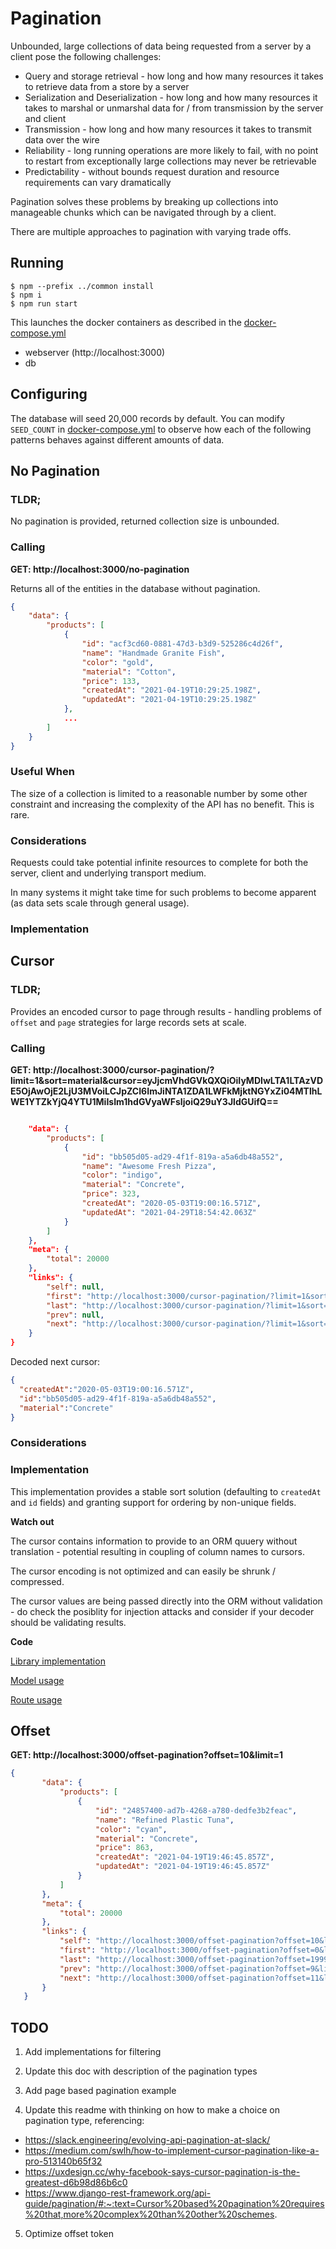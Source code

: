 # Pagination

Unbounded, large collections of data being requested from a server by a client pose the following challenges:

* Query and storage retrieval - how long and how many resources it takes to retrieve data from a store by a server
* Serialization and Deserialization - how long and how many resources it takes to marshal or unmarshal data for / from transmission by the server and client
* Transmission - how long and how many resources it takes to transmit data over the wire
* Reliability - long running operations are more likely to fail, with no point to restart from exceptionally large collections may never be retrievable
* Predictability - without bounds request duration and resource requirements can vary dramatically  

Pagination solves these problems by breaking up collections into manageable chunks which can be navigated through by a client.

There are multiple approaches to pagination with varying trade offs.

## Running
```shell script
$ npm --prefix ../common install
$ npm i
$ npm run start
```

This launches the docker containers as described in the [docker-compose.yml](docker-compose.yml)

* webserver (http://localhost:3000)
* db 

## Configuring

The database will seed 20,000 records by default. You can modify `SEED_COUNT` in [docker-compose.yml](docker-compose.yml) to observe how each of the following patterns behaves against different amounts of data. 

## No Pagination

### TLDR;

No pagination is provided, returned collection size is unbounded.

### Calling

**GET: http://localhost:3000/no-pagination**

Returns all of the entities in the database without pagination.

```json
{
    "data": {
        "products": [
            {
                "id": "acf3cd60-0881-47d3-b3d9-525286c4d26f",
                "name": "Handmade Granite Fish",
                "color": "gold",
                "material": "Cotton",
                "price": 133,
                "createdAt": "2021-04-19T10:29:25.198Z",
                "updatedAt": "2021-04-19T10:29:25.198Z"
            },
            ...
        ]
    }
}
```

### Useful When

The size of a collection is limited to a reasonable number by some other constraint and increasing the complexity of the API has no benefit. This is rare.

### Considerations

Requests could take potential infinite resources to complete for both the server, client and underlying transport medium.

In many systems it might take time for such problems to become apparent (as data sets scale through general usage).

### Implementation


## Cursor
### TLDR;
Provides an encoded cursor to page through results - handling problems of `offset` and `page` strategies for large records sets at scale.

### Calling

**GET: http://localhost:3000/cursor-pagination/?limit=1&sort=material&cursor=eyJjcmVhdGVkQXQiOiIyMDIwLTA1LTAzVDE5OjAwOjE2LjU3MVoiLCJpZCI6ImJiNTA1ZDA1LWFkMjktNGYxZi04MTlhLWE1YTZkYjQ4YTU1MiIsIm1hdGVyaWFsIjoiQ29uY3JldGUifQ==**


```json

    "data": {
        "products": [
            {
                "id": "bb505d05-ad29-4f1f-819a-a5a6db48a552",
                "name": "Awesome Fresh Pizza",
                "color": "indigo",
                "material": "Concrete",
                "price": 323,
                "createdAt": "2020-05-03T19:00:16.571Z",
                "updatedAt": "2021-04-29T18:54:42.063Z"
            }
        ]
    },
    "meta": {
        "total": 20000
    },
    "links": {
        "self": null,
        "first": "http://localhost:3000/cursor-pagination/?limit=1&sort=material",
        "last": "http://localhost:3000/cursor-pagination/?limit=1&sort=material&cursor=eyJjcmVhdGVkQXQiOiIyMDIxLTA0LTI3VDA0OjExOjM2LjM0MFoiLCJpZCI6ImEwYmI2ZjU0LTc5ZjMtNGZmMC1iNGZlLWMzYTBmYjEzNTI2ZSIsIm1hdGVyaWFsIjoiV29vZGVuIn0=",
        "prev": null,
        "next": "http://localhost:3000/cursor-pagination/?limit=1&sort=material&cursor=eyJjcmVhdGVkQXQiOiIyMDIwLTA1LTAzVDE5OjAwOjE2LjU3MVoiLCJpZCI6ImJiNTA1ZDA1LWFkMjktNGYxZi04MTlhLWE1YTZkYjQ4YTU1MiIsIm1hdGVyaWFsIjoiQ29uY3JldGUifQ=="
    }
}
```

Decoded next cursor:

```json
{
  "createdAt":"2020-05-03T19:00:16.571Z",
  "id":"bb505d05-ad29-4f1f-819a-a5a6db48a552",
  "material":"Concrete"
}
```

### Considerations

### Implementation
This implementation provides a stable sort solution (defaulting to `createdAt` and `id` fields) and granting support for ordering by non-unique fields.

**Watch out** 

The cursor contains information to provide to an ORM quuery without translation - potential resulting in coupling of column names to cursors. 

The cursor encoding is not optimized and can easily be shrunk / compressed.

The cursor values are being passed directly into the ORM without validation - do check the posiblity for injection attacks and consider if your decoder should be validating results.

**Code**

[Library implementation](src/lib/pagination/cursor)

[Model usage](src/lib/product/list-cursor.ts)

[Route usage](src/routes/list-cursor.ts)
  

## Offset
**GET: http://localhost:3000/offset-pagination?offset=10&limit=1**

```json
{
       "data": {
           "products": [
               {
                   "id": "24857400-ad7b-4268-a780-dedfe3b2feac",
                   "name": "Refined Plastic Tuna",
                   "color": "cyan",
                   "material": "Concrete",
                   "price": 863,
                   "createdAt": "2021-04-19T19:46:45.857Z",
                   "updatedAt": "2021-04-19T19:46:45.857Z"
               }
           ]
       },
       "meta": {
           "total": 20000
       },
       "links": {
           "self": "http://localhost:3000/offset-pagination?offset=10&limit=1",
           "first": "http://localhost:3000/offset-pagination?offset=0&limit=1",
           "last": "http://localhost:3000/offset-pagination?offset=19999&limit=1",
           "prev": "http://localhost:3000/offset-pagination?offset=9&limit=1",
           "next": "http://localhost:3000/offset-pagination?offset=11&limit=1"
       }
   }
```

## TODO
1) Add implementations for filtering

2) Update this doc with description of the pagination types

3) Add page based pagination example

4) Update this readme with thinking on how to make a choice on pagination type, referencing:

- https://slack.engineering/evolving-api-pagination-at-slack/
- https://medium.com/swlh/how-to-implement-cursor-pagination-like-a-pro-513140b65f32
- https://uxdesign.cc/why-facebook-says-cursor-pagination-is-the-greatest-d6b98d86b6c0
- https://www.django-rest-framework.org/api-guide/pagination/#:~:text=Cursor%20based%20pagination%20requires%20that,more%20complex%20than%20other%20schemes.

5) Optimize offset token


